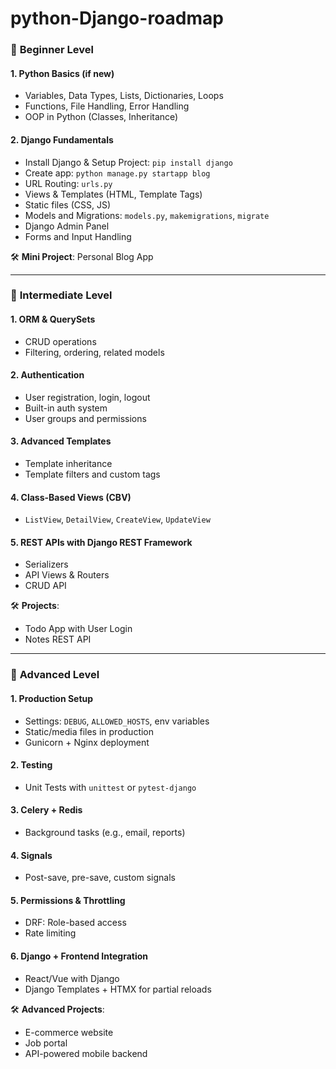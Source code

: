 # python-Django-roadmap


### 🔰 **Beginner Level**

#### 1. **Python Basics (if new)**

* Variables, Data Types, Lists, Dictionaries, Loops
* Functions, File Handling, Error Handling
* OOP in Python (Classes, Inheritance)

#### 2. **Django Fundamentals**

* Install Django & Setup Project: `pip install django`
* Create app: `python manage.py startapp blog`
* URL Routing: `urls.py`
* Views & Templates (HTML, Template Tags)
* Static files (CSS, JS)
* Models and Migrations: `models.py`, `makemigrations`, `migrate`
* Django Admin Panel
* Forms and Input Handling

🛠 **Mini Project**: Personal Blog App

---

### 🚀 **Intermediate Level**

#### 1. **ORM & QuerySets**

* CRUD operations
* Filtering, ordering, related models

#### 2. **Authentication**

* User registration, login, logout
* Built-in auth system
* User groups and permissions

#### 3. **Advanced Templates**

* Template inheritance
* Template filters and custom tags

#### 4. **Class-Based Views (CBV)**

* `ListView`, `DetailView`, `CreateView`, `UpdateView`

#### 5. **REST APIs with Django REST Framework**

* Serializers
* API Views & Routers
* CRUD API

🛠 **Projects**:

* Todo App with User Login
* Notes REST API

---

### 🧠 **Advanced Level**

#### 1. **Production Setup**

* Settings: `DEBUG`, `ALLOWED_HOSTS`, env variables
* Static/media files in production
* Gunicorn + Nginx deployment

#### 2. **Testing**

* Unit Tests with `unittest` or `pytest-django`

#### 3. **Celery + Redis**

* Background tasks (e.g., email, reports)

#### 4. **Signals**

* Post-save, pre-save, custom signals

#### 5. **Permissions & Throttling**

* DRF: Role-based access
* Rate limiting

#### 6. **Django + Frontend Integration**

* React/Vue with Django
* Django Templates + HTMX for partial reloads

🛠 **Advanced Projects**:

* E-commerce website
* Job portal
* API-powered mobile backend
